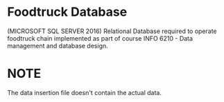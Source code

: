 # Foodtruck Database 
(MICROSOFT SQL SERVER 2016) Relational Database required to operate foodtruck chain implemented as part of course INFO 6210 - Data management and database design. 

# NOTE
The data insertion file doesn't contain the actual data. 

